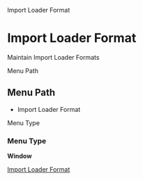 
Import Loader Format
# Import Loader Format


Maintain Import Loader Formats

Menu Path
## Menu Path



- Import Loader Format

Menu Type
### Menu Type

**Window**


[Import Loader Format](functional-guide/window/window-import-loader-format.md)